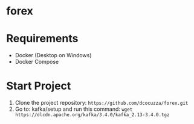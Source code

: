 # forex

# Requirements

* Docker (Desktop on Windows)
* Docker Compose

# Start Project

1. Clone the project repository:
    ```https://github.com/dcocuzza/forex.git ```
2. Go to: kafka/setup and run this command: 
``` wget https://dlcdn.apache.org/kafka/3.4.0/kafka_2.13-3.4.0.tgz ```